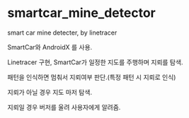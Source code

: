 # smartcar_mine_detector
smart car mine detecter, by linetracer


SmartCar와 AndroidX 를 사용.

Linetracer 구현, SmartCar가 일정한 지도를 주행하며 지뢰를 탐색.

패턴을 인식하면 멈춰서 지뢰여부 판단.(특정 패턴 시 지뢰로 인식)

지뢰가 아닐 경우 지도 마저 탐색.

지뢰일 경우 버저를 울려 사용자에게 알려줌.
